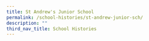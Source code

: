 ```yaml
---
title: St Andrew's Junior School
permalink: /school-histories/st-andrew-junior-sch/
description: ""
third_nav_title: School Histories
---
```


